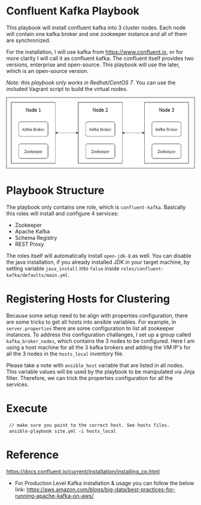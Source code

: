# Confluent Kafka Playbook
This playbook will install confluent kafka into 3 cluster nodes.
Each node will contain one kafka broker and one zookeeper instance and all of them are synchronized.

For the installation, I will use kafka from https://www.confluent.io, or for more clarity I will call it as confluent kafka.
The confluent itself provides two versions, enterprise and open-source. This playbook will use the later, which is an open-source version.

_Note: this playbook only works in Redhat/CentOS 7_. You can use the included Vagrant script to build the virtual nodes.

![Alt text](kafka.jpg?raw=true "Kafka Cluster")

# Playbook Structure
The playbook only contains one role, which is `confluent-kafka`. Basically this roles will install and configure 4 services:
* Zookeeper
* Apache Kafka
* Schema Registry
* REST Proxy

The roles itself will automatically install `open-jdk-8` as well.
You can disable the java installation, if you already installed JDK in your target machine, by setting variable `java_install` 
into `false` inside `roles/confluent-kafka/defaults/main.yml`.

# Registering Hosts for Clustering
Because some setup need to be align with properties configuration, there are some tricks to get all hosts into ansible variables.
For example, in `server.properties` there are some configuration to list all zookeeper instances. To address this configuration challanges,
I set up a group called `kafka_broker_nodes`, which contains the 3 nodes to be configured. Here I am using a host machine for all the 3 kafka brokers and adding the VM IP's for all the 3 nodes in the `hosts_local` inventory file.

Please take a note with `ansible_host` variable that are listed in all nodes. This variable values will be used by the playbook to be manipulated
via Jinja filter. Therefore, we can trick the properties configuration for all the services.

# Execute

     // make sure you point to the correct host. See hosts files.
     ansible-playbook site.yml -i hosts_local


# Reference
https://docs.confluent.io/current/installation/installing_cp.html

* For Production Level Kafka installation & usage you can follow the below link:
https://aws.amazon.com/blogs/big-data/best-practices-for-running-apache-kafka-on-aws/
